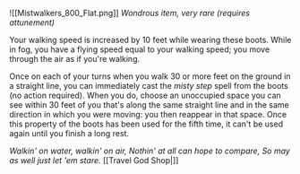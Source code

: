![[Mistwalkers_800_Flat.png]]
*Wondrous item, very rare (requires attunement)*

Your walking speed is increased by 10 feet while wearing these boots. While in fog, you have a flying speed equal to your walking speed; you move through the air as if you're walking.

Once on each of your turns when you walk 30 or more feet on the ground in a straight line, you can immediately cast the  *misty step* spell from the boots (no action required). When you do, choose an unoccupied space you can see within 30 feet of you that's along the same straight line and in the same direction in which you were moving: you then reappear in that space. Once this property of the boots has been used for the fifth time, it can't be used again until you finish a long rest.

*Walkin' on water, walkin' on air,*
*Nothin' at all can hope to compare,*
*So may as well just let 'em stare.*
[[Travel God Shop|]]